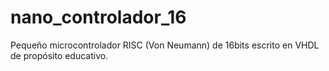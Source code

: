 # nano_controlador_16
Pequeño microcontrolador RISC (Von Neumann) de 16bits escrito en VHDL de propósito educativo.

